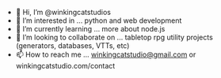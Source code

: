 - 👋 Hi, I’m @winkingcatstudios
- 👀 I’m interested in ... python and web development
- 🌱 I’m currently learning ... more about node.js
- 💞️ I’m looking to collaborate on ... tabletop rpg utility projects (generators, databases, VTTs, etc)
- 📫 How to reach me ... winkingcatstudio@gmail.com or winkingcatstudio.com/contact

<!---
winkingcatstudios/winkingcatstudios is a ✨ special ✨ repository because its `README.md` (this file) appears on your GitHub profile.
You can click the Preview link to take a look at your changes.
--->

